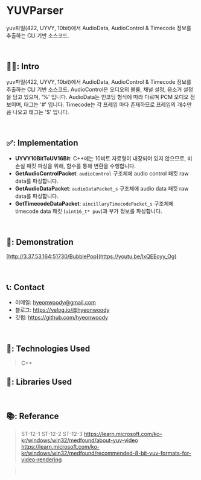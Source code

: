 # YUVParser
yuv파일(422, UYVY, 10bit)에서 AudioData, AudioControl & Timecode 정보를 추출하는 CLI 기반 소스코드.

</br>

## 🧑‍💻: Intro
yuv파일(422, UYVY, 10bit)에서 AudioData, AudioControl & Timecode 정보를 추출하는 CLI 기반 소스코드.
AudioControl은 오디오의 볼륨, 채널 설정, 음소거 설정을 담고 있으며, '%' 입니다.
AudioData는 인코딩 형식에 따라 다르며 PCM 오디오 정보이며, 태그는 '#' 입니다.
Timecode는 각 프레임 마다 존재하므로 프레임의 개수만큼 나오고 태그는 '$' 입니다.
>
</br>

## ✅: Implementation 
- **UYVY10BitToUV16Bit**: C++에는 10비트 자료형이 내장되어 있지 않으므로, 비손실 패킷 파싱을 위해, 함수를 통해 변환을 수행합니다.
- **GetAudioControlPacket**: `audioControl` 구조체에 audio control 패킷 raw data를 파싱합니다.
- **GetAudioDataPacket**: `audioDataPacket_s` 구조체에 audio data 패킷 raw data를 파싱합니다.
- **GetTimecodeDataPacket**: `aincillaryTimecodePacket_s` 구조체에 timecode data 패킷 (`uint16_t* puv`)과 부가 정보를 파싱합니다.
</br>

## 🎥: Demonstration
[http://3.37.53.164:51730/BubblePop](https://youtu.be/lxQEEoyy_Og)

</br>

## 📞: Contact
- 이메일: hyeonwoody@gmail.com
- 블로그: https://velog.io/@hyeonwoody
- 깃헙: https://github.com/hyeonwoody

</br>

## 🧱: Technologies Used
>C++

## 📖: Libraries Used

</br>

## 📚: Referance
>ST-12-1
>ST-12-2
>ST-12-3
>https://learn.microsoft.com/ko-kr/windows/win32/medfound/about-yuv-video
>https://learn.microsoft.com/ko-kr/windows/win32/medfound/recommended-8-bit-yuv-formats-for-video-rendering

><br>
